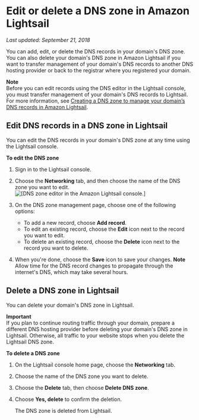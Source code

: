 # Edit or delete a DNS zone in Amazon Lightsail<a name="amazon-lightsail-edit-or-delete-a-dns-zone"></a>

 *Last updated: September 21, 2018* 

You can add, edit, or delete the DNS records in your domain's DNS zone\. You can also delete your domain's DNS zone in Amazon Lightsail if you want to transfer management of your domain's DNS records to another DNS hosting provider or back to the registrar where you registered your domain\.

**Note**  
Before you can edit records using the DNS editor in the Lightsail console, you must transfer management of your domain's DNS records to Lightsail\. For more information, see [Creating a DNS zone to manage your domain’s DNS records in Amazon Lightsail](lightsail-how-to-create-dns-entry.md)\.

## Edit DNS records in a DNS zone in Lightsail<a name="lightsail-edit-dns-records"></a>

You can edit the DNS records in your domain's DNS zone at any time using the Lightsail console\.

**To edit the DNS zone**

1. Sign in to the Lightsail console\.

1. Choose the **Networking** tab, and then choose the name of the DNS zone you want to edit\.  
![\[DNS zone editor in the Amazon Lightsail console.\]](https://d9yljz1nd5001.cloudfront.net/en_us/839d5f6fb9fda85efe16b0c03ccc5f0f/images/amazon-lightsail-dns-zone-records.png)

1. On the DNS zone management page, choose one of the following options:
   + To add a new record, choose **Add record**\.
   + To edit an existing record, choose the **Edit** icon next to the record you want to edit\.
   + To delete an existing record, choose the **Delete** icon next to the record you want to delete\.

1. When you're done, choose the **Save** icon to save your changes\.
**Note**  
Allow time for the DNS record changes to propagate through the internet's DNS, which may take several hours\.

## Delete a DNS zone in Lightsail<a name="lightsail-delete-dns-zone"></a>

You can delete your domain's DNS zone in Lightsail\.

**Important**  
If you plan to continue routing traffic through your domain, prepare a different DNS hosting provider before deleting your domain's DNS zone in Lightsail\. Otherwise, all traffic to your website stops when you delete the Lightsail DNS zone\. 

**To delete a DNS zone**

1. On the Lightsail console home page, choose the **Networking** tab\.

1. Choose the name of the DNS zone you want to delete\.

1. Choose the **Delete** tab, then choose **Delete DNS zone**\.

1. Choose **Yes, delete** to confirm the deletion\.

   The DNS zone is deleted from Lightsail\.